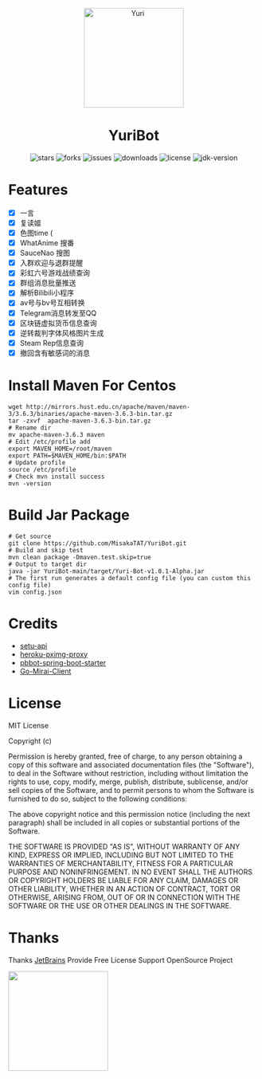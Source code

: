 <p align="center">
  <a href="https://mikuac.com/archives/675"><img src="https://i.jpg.dog/img/1fd60121da93e8a3ab516a234d2345e9.jpg" width="200" height="200" alt="Yuri"></a>
</p>

<div align="center">

# YuriBot

</div>

<p align="center">
    <img src="https://img.shields.io/github/stars/MisakaTAT/YuriBot?style=flat-square" alt="stars">
    <img src="https://img.shields.io/github/forks/MisakaTAT/YuriBot?style=flat-square" alt="forks">
    <img src="https://img.shields.io/github/issues/MisakaTAT/YuriBot?style=flat-square" alt="issues">
    <img src="https://img.shields.io/github/downloads/MisakaTAT/YuriBot/total?style=flat-square?style=flat-square" alt="downloads">
    <img src="https://img.shields.io/github/license/MisakaTAT/YuriBot?style=flat-square" alt="license">
    <img src="https://img.shields.io/badge/jdk-15+-brightgreen.svg?style=flat-square" alt="jdk-version">
</p>

# Features
- [x] 一言
- [x] 复读姬
- [x] 色图time (
- [x] WhatAnime 搜番
- [x] SauceNao 搜图
- [x] 入群欢迎与退群提醒
- [x] 彩虹六号游戏战绩查询
- [x] 群组消息批量推送
- [x] 解析Bilibili小程序
- [x] av号与bv号互相转换
- [x] Telegram消息转发至QQ
- [x] 区块链虚拟货币信息查询
- [x] 逆转裁判字体风格图片生成
- [x] Steam Rep信息查询
- [x] 撤回含有敏感词的消息

# Install Maven For Centos
```shell
wget http://mirrors.hust.edu.cn/apache/maven/maven-3/3.6.3/binaries/apache-maven-3.6.3-bin.tar.gz
tar -zxvf  apache-maven-3.6.3-bin.tar.gz
# Rename dir
mv apache-maven-3.6.3 maven
# Edit /etc/profile add
export MAVEN_HOME=/root/maven
export PATH=$MAVEN_HOME/bin:$PATH
# Update profile
source /etc/profile
# Check mvn install success
mvn -version
```

# Build Jar Package
```shell
# Get source
git clone https://github.com/MisakaTAT/YuriBot.git
# Build and skip test
mvn clean package -Dmaven.test.skip=true
# Output to target dir
java -jar YuriBot-main/target/Yuri-Bot-v1.0.1-Alpha.jar
# The first run generates a default config file (you can custom this config file)
vim config.json
```

# Credits
* [setu-api](https://api.lolicon.app/#/setu)
* [heroku-pximg-proxy](https://github.com/Tsuk1ko/heroku-pximg-proxy)
* [pbbot-spring-boot-starter](https://github.com/ProtobufBot/pbbot-spring-boot-starter)
* [Go-Mirai-Client](https://github.com/ProtobufBot/Go-Mirai-Client)

# License
MIT License

Copyright (c) <year> <copyright holders>

Permission is hereby granted, free of charge, to any person obtaining a copy of this software and associated documentation files (the "Software"), to deal in the Software without restriction, including without limitation the rights to use, copy, modify, merge, publish, distribute, sublicense, and/or sell copies of the Software, and to permit persons to whom the Software is furnished to do so, subject to the following conditions:

The above copyright notice and this permission notice (including the next paragraph) shall be included in all copies or substantial portions of the Software.

THE SOFTWARE IS PROVIDED "AS IS", WITHOUT WARRANTY OF ANY KIND, EXPRESS OR IMPLIED, INCLUDING BUT NOT LIMITED TO THE WARRANTIES OF MERCHANTABILITY, FITNESS FOR A PARTICULAR PURPOSE AND NONINFRINGEMENT. IN NO EVENT SHALL THE AUTHORS OR COPYRIGHT HOLDERS BE LIABLE FOR ANY CLAIM, DAMAGES OR OTHER LIABILITY, WHETHER IN AN ACTION OF CONTRACT, TORT OR OTHERWISE, ARISING FROM, OUT OF OR IN CONNECTION WITH THE SOFTWARE OR THE USE OR OTHER DEALINGS IN THE SOFTWARE.

# Thanks
Thanks [JetBrains](https://www.jetbrains.com/?from=mirai) Provide Free License Support OpenSource Project

[<img src="https://i.jpg.dog/img/b8f6b6324e5d48dae707aeb7334d35df.png" width="200"/>](https://www.jetbrains.com/?from=mirai)